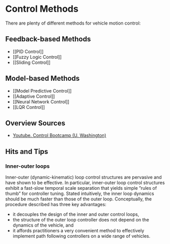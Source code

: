 # Control Methods

There are plenty of different methods for vehicle motion control:
## Feedback-based Methods
* [[PID Control]]
* [[Fuzzy Logic Control]]
* [[Sliding Control]]
## Model-based Methods
* [[Model Predictive Control]]
* [[Adaptive Control]]
* [[Neural Network Control]]
* [[LQR Control]]
## Overview Sources
* [Youtube. Control Bootcamp (U. Washington)](https://www.youtube.com/playlist?list=PLMrJAkhIeNNR20Mz-VpzgfQs5zrYi085m)

## Hits and Tips
### Inner-outer loops
Inner-outer (dynamic-kinematic) loop control structures are pervasive and have shown to be effective. In particular, inner-outer loop control structures exhibit a fast-slow temporal scale separation that yields simple ”rules of thumb” for controller tuning. Stated intuitively, the inner loop dynamics should be much faster than those of the outer loop.
Conceptually, the procedure described has three key advantages:
* it decouples the design of the inner and outer control loops,
* the structure of the outer loop controller does not depend on the dynamics of the vehicle, and
* it affords practitioners a very convenient method to effectively implement path following controllers on a wide range of vehicles.